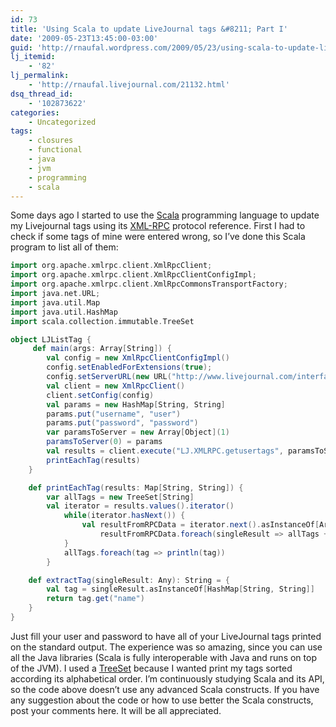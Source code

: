 ```yaml
---
id: 73
title: 'Using Scala to update LiveJournal tags &#8211; Part I'
date: '2009-05-23T13:45:00-03:00'
guid: 'http://rnaufal.wordpress.com/2009/05/23/using-scala-to-update-livejournal-tags-part-i/'
lj_itemid:
    - '82'
lj_permalink:
    - 'http://rnaufal.livejournal.com/21132.html'
dsq_thread_id:
    - '102873622'
categories:
    - Uncategorized
tags:
    - closures
    - functional
    - java
    - jvm
    - programming
    - scala
---
```


Some days ago I started to use the [Scala](http://www.scala-lang.org/) programming language to update my Livejournal tags using its [XML-RPC](http://en.wikipedia.org/wiki/XML-RPC) protocol reference. First I had to check if some tags of mine were entered wrong, so I’ve done this Scala program to list all of them:

```scala
import org.apache.xmlrpc.client.XmlRpcClient;
import org.apache.xmlrpc.client.XmlRpcClientConfigImpl;
import org.apache.xmlrpc.client.XmlRpcCommonsTransportFactory;
import java.net.URL;
import java.util.Map
import java.util.HashMap
import scala.collection.immutable.TreeSet

object LJListTag {
     def main(args: Array[String]) {
        val config = new XmlRpcClientConfigImpl()
        config.setEnabledForExtensions(true);
        config.setServerURL(new URL("http://www.livejournal.com/interface/xmlrpc"))
        val client = new XmlRpcClient()
        client.setConfig(config)
        val params = new HashMap[String, String]
        params.put("username", "user")
        params.put("password", "password")
        var paramsToServer = new Array[Object](1)
        paramsToServer(0) = params
        val results = client.execute("LJ.XMLRPC.getusertags", paramsToServer).asInstanceOf[Map[String, String]];
        printEachTag(results)
    }

    def printEachTag(results: Map[String, String]) {
        var allTags = new TreeSet[String]
        val iterator = results.values().iterator()
            while(iterator.hasNext()) {
                val resultFromRPCData = iterator.next().asInstanceOf[Array[Any]]
                    resultFromRPCData.foreach(singleResult => allTags += extractTag(singleResult))
            }
            allTags.foreach(tag => println(tag))
        }

    def extractTag(singleResult: Any): String = {
        val tag = singleResult.asInstanceOf[HashMap[String, String]]
        return tag.get("name")
    }
}
```

Just fill your user and password to have all of your LiveJournal tags printed on the standard output. The experience was so amazing, since you can use all the Java libraries (Scala is fully interoperable with Java and runs on top of the JVM). I used a [TreeSet](http://www.scala-lang.org/docu/files/api/scala/collection/immutable/TreeSet$object.html) because I wanted print my tags sorted according its alphabetical order. I’m continuously studying Scala and its API, so the code above doesn’t use any advanced Scala constructs. If you have any suggestion about the code or how to use better the Scala constructs, post your comments here. It will be all appreciated.